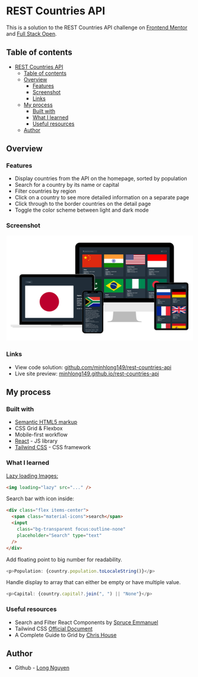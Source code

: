 # REST Countries API

This is a solution to the REST Countries API challenge on [Frontend Mentor](https://www.frontendmentor.io/challenges/rest-countries-api-with-color-theme-switcher-5cacc469fec04111f7b848ca) and [Full Stack Open](https://fullstackopen.com/en/part2/getting_data_from_server#exercises-2-11-2-14).

## Table of contents

- [REST Countries API](#rest-countries-api)
  - [Table of contents](#table-of-contents)
  - [Overview](#overview)
    - [Features](#features)
    - [Screenshot](#screenshot)
    - [Links](#links)
  - [My process](#my-process)
    - [Built with](#built-with)
    - [What I learned](#what-i-learned)
    - [Useful resources](#useful-resources)
  - [Author](#author)

## Overview

### Features

- Display countries from the API on the homepage, sorted by population
- Search for a country by its name or capital
- Filter countries by region
- Click on a country to see more detailed information on a separate page
- Click through to the border countries on the detail page
- Toggle the color scheme between light and dark mode

### Screenshot

![screenshot](./screenshot.png)

### Links

- View code solution: [github.com/minhlong149/rest-countries-api](https://github.com/minhlong149/rest-countries-api)
- Live site preview: [minhlong149.github.io/rest-countries-api](https://minhlong149.github.io/rest-countries-api/)

## My process

### Built with

- [Semantic HTML5 markup](https://developer.mozilla.org/en-US/docs/Glossary/Semantics)
- CSS Grid & Flexbox
- Mobile-first workflow
- [React](https://reactjs.org/) - JS library
- [Tailwind CSS](https://tailwindcss.com/) - CSS framework

### What I learned

[Lazy loading Images:](https://developer.mozilla.org/en-US/docs/Web/Performance/Lazy_loading#images_and_iframes)

```html
<img loading="lazy" src="..." />
```

Search bar with icon inside:

```html
<div class="flex items-center">
  <span class="material-icons">search</span>
  <input
    class="bg-transparent focus:outline-none"
    placeholder="Search" type="text"
  />
</div>
```

Add floating point to big number for readability.

```js
<p>Population: {country.population.toLocaleString()}</p>
```

Handle display to array that can either be empty or have multiple value.

```js
<p>Capital: {country.capital?.join(", ") || "None"}</p>
```

### Useful resources

- Search and Filter React Components by [Spruce Emmanuel](https://www.freecodecamp.org/news/search-and-filter-component-in-reactjs/)
- Tailwind CSS [Official Document](https://tailwindcss.com/docs/)
- A Complete Guide to Grid by [Chris House](https://css-tricks.com/snippets/css/complete-guide-grid/)

## Author

- Github - [Long Nguyen](https://github.com/minhlong149)
